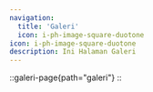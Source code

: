 ```yaml
---
navigation:
  title: 'Galeri'
  icon: i-ph-image-square-duotone
icon: i-ph-image-square-duotone
description: Ini Halaman Galeri
---
```



::galeri-page{path="galeri"}
::
